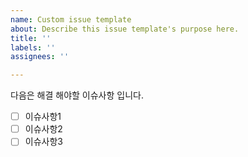 ```yaml
---
name: Custom issue template
about: Describe this issue template's purpose here.
title: ''
labels: ''
assignees: ''

---
```


다음은 해결 해야할 이슈사항 입니다.
- [ ] 이슈사항1
- [ ] 이슈사항2
- [ ] 이슈사항3
